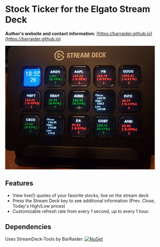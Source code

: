 # Stock Ticker for the Elgato Stream Deck

**Author's website and contact information:** [https://barraider.github.io](https://barraider.github.io)

<img src="/_images/ticker.jpg">

## Features
* View live(!) quotes of your favorite stocks, live on the stream deck
* Press the Stream Deck key to see additional information (Prev. Close, Today's High/Low prices)
* Customizable refresh rate from every 1 second, up to every 1 hour.

## Dependencies
Uses StreamDeck-Tools by BarRaider: [![NuGet](https://img.shields.io/nuget/v/streamdeck-tools.svg?style=flat)](https://www.nuget.org/packages/streamdeck-tools)
